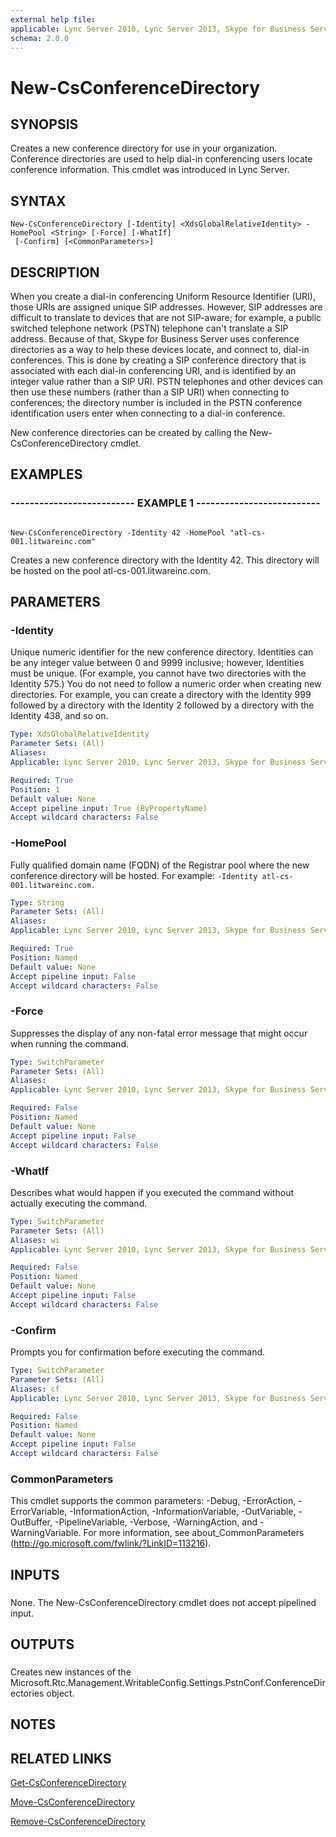 ```yaml
---
external help file: 
applicable: Lync Server 2010, Lync Server 2013, Skype for Business Server 2015, Skype for Business Server 2019
schema: 2.0.0
---
```


# New-CsConferenceDirectory

## SYNOPSIS

Creates a new conference directory for use in your organization.
Conference directories are used to help dial-in conferencing users locate conference information.
This cmdlet was introduced in Lync Server.



## SYNTAX

```
New-CsConferenceDirectory [-Identity] <XdsGlobalRelativeIdentity> -HomePool <String> [-Force] [-WhatIf]
 [-Confirm] [<CommonParameters>]
```

## DESCRIPTION

When you create a dial-in conferencing Uniform Resource Identifier (URI), those URIs are assigned unique SIP addresses.
However, SIP addresses are difficult to translate to devices that are not SIP-aware; for example, a public switched telephone network (PSTN) telephone can't translate a SIP address.
Because of that, Skype for Business Server uses conference directories as a way to help these devices locate, and connect to, dial-in conferences.
This is done by creating a SIP conference directory that is associated with each dial-in conferencing URI, and is identified by an integer value rather than a SIP URI.
PSTN telephones and other devices can then use these numbers (rather than a SIP URI) when connecting to conferences; the directory number is included in the PSTN conference identification users enter when connecting to a dial-in conference.

New conference directories can be created by calling the New-CsConferenceDirectory cmdlet.



## EXAMPLES

### -------------------------- EXAMPLE 1 -------------------------- 
```

New-CsConferenceDirectory -Identity 42 -HomePool "atl-cs-001.litwareinc.com"
```

Creates a new conference directory with the Identity 42.
This directory will be hosted on the pool atl-cs-001.litwareinc.com.

## PARAMETERS

### -Identity
Unique numeric identifier for the new conference directory.
Identities can be any integer value between 0 and 9999 inclusive; however, Identities must be unique.
(For example, you cannot have two directories with the Identity 575.) You do not need to follow a numeric order when creating new directories.
For example, you can create a directory with the Identity 999 followed by a directory with the Identity 2 followed by a directory with the Identity 438, and so on.

```yaml
Type: XdsGlobalRelativeIdentity
Parameter Sets: (All)
Aliases: 
Applicable: Lync Server 2010, Lync Server 2013, Skype for Business Server 2015

Required: True
Position: 1
Default value: None
Accept pipeline input: True (ByPropertyName)
Accept wildcard characters: False
```

### -HomePool
Fully qualified domain name (FQDN) of the Registrar pool where the new conference directory will be hosted.
For example: `-Identity atl-cs-001.litwareinc.com.`

```yaml
Type: String
Parameter Sets: (All)
Aliases: 
Applicable: Lync Server 2010, Lync Server 2013, Skype for Business Server 2015

Required: True
Position: Named
Default value: None
Accept pipeline input: False
Accept wildcard characters: False
```

### -Force
Suppresses the display of any non-fatal error message that might occur when running the command.

```yaml
Type: SwitchParameter
Parameter Sets: (All)
Aliases: 
Applicable: Lync Server 2010, Lync Server 2013, Skype for Business Server 2015

Required: False
Position: Named
Default value: None
Accept pipeline input: False
Accept wildcard characters: False
```

### -WhatIf
Describes what would happen if you executed the command without actually executing the command.

```yaml
Type: SwitchParameter
Parameter Sets: (All)
Aliases: wi
Applicable: Lync Server 2010, Lync Server 2013, Skype for Business Server 2015

Required: False
Position: Named
Default value: None
Accept pipeline input: False
Accept wildcard characters: False
```

### -Confirm
Prompts you for confirmation before executing the command.

```yaml
Type: SwitchParameter
Parameter Sets: (All)
Aliases: cf
Applicable: Lync Server 2010, Lync Server 2013, Skype for Business Server 2015

Required: False
Position: Named
Default value: None
Accept pipeline input: False
Accept wildcard characters: False
```

### CommonParameters
This cmdlet supports the common parameters: -Debug, -ErrorAction, -ErrorVariable, -InformationAction, -InformationVariable, -OutVariable, -OutBuffer, -PipelineVariable, -Verbose, -WarningAction, and -WarningVariable. For more information, see about_CommonParameters (http://go.microsoft.com/fwlink/?LinkID=113216).

## INPUTS

###  
None.
The New-CsConferenceDirectory cmdlet does not accept pipelined input.

## OUTPUTS

###  
Creates new instances of the Microsoft.Rtc.Management.WritableConfig.Settings.PstnConf.ConferenceDirectories object.

## NOTES

## RELATED LINKS

[Get-CsConferenceDirectory](Get-CsConferenceDirectory.md)

[Move-CsConferenceDirectory](Move-CsConferenceDirectory.md)

[Remove-CsConferenceDirectory](Remove-CsConferenceDirectory.md)


